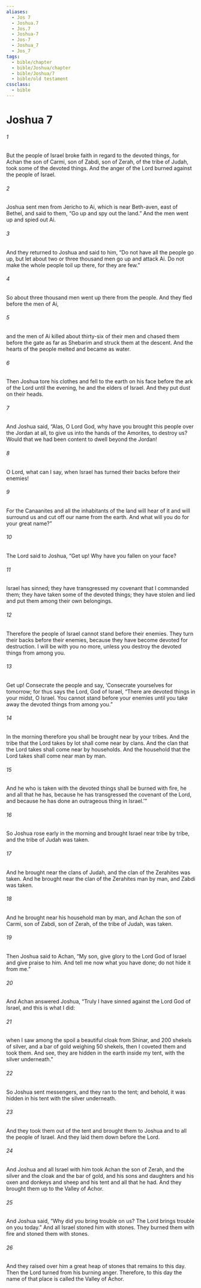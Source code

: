 ```yaml
---
aliases:
  - Jos 7
  - Joshua.7
  - Jos.7
  - Joshua-7
  - Jos-7
  - Joshua_7
  - Jos_7
tags:
  - bible/chapter
  - bible/Joshua/chapter
  - bible/Joshua/7
  - bible/old testament
cssclass:
  - bible
---
```


# Joshua 7

###### 1
But the people of Israel broke faith in regard to the devoted things, for Achan the son of Carmi, son of Zabdi, son of Zerah, of the tribe of Judah, took some of the devoted things. And the anger of the Lord burned against the people of Israel.
###### 2
Joshua sent men from Jericho to Ai, which is near Beth-aven, east of Bethel, and said to them, “Go up and spy out the land.” And the men went up and spied out Ai.
###### 3
And they returned to Joshua and said to him, “Do not have all the people go up, but let about two or three thousand men go up and attack Ai. Do not make the whole people toil up there, for they are few.”
###### 4
So about three thousand men went up there from the people. And they fled before the men of Ai,
###### 5
and the men of Ai killed about thirty-six of their men and chased them before the gate as far as Shebarim and struck them at the descent. And the hearts of the people melted and became as water.
###### 6
Then Joshua tore his clothes and fell to the earth on his face before the ark of the Lord until the evening, he and the elders of Israel. And they put dust on their heads.
###### 7
And Joshua said, “Alas, O Lord God, why have you brought this people over the Jordan at all, to give us into the hands of the Amorites, to destroy us? Would that we had been content to dwell beyond the Jordan!
###### 8
O Lord, what can I say, when Israel has turned their backs before their enemies!
###### 9
For the Canaanites and all the inhabitants of the land will hear of it and will surround us and cut off our name from the earth. And what will you do for your great name?”
###### 10
The Lord said to Joshua, “Get up! Why have you fallen on your face?
###### 11
Israel has sinned; they have transgressed my covenant that I commanded them; they have taken some of the devoted things; they have stolen and lied and put them among their own belongings.
###### 12
Therefore the people of Israel cannot stand before their enemies. They turn their backs before their enemies, because they have become devoted for destruction. I will be with you no more, unless you destroy the devoted things from among you.
###### 13
Get up! Consecrate the people and say, ‘Consecrate yourselves for tomorrow; for thus says the Lord, God of Israel, “There are devoted things in your midst, O Israel. You cannot stand before your enemies until you take away the devoted things from among you.”
###### 14
In the morning therefore you shall be brought near by your tribes. And the tribe that the Lord takes by lot shall come near by clans. And the clan that the Lord takes shall come near by households. And the household that the Lord takes shall come near man by man.
###### 15
And he who is taken with the devoted things shall be burned with fire, he and all that he has, because he has transgressed the covenant of the Lord, and because he has done an outrageous thing in Israel.’”
###### 16
So Joshua rose early in the morning and brought Israel near tribe by tribe, and the tribe of Judah was taken.
###### 17
And he brought near the clans of Judah, and the clan of the Zerahites was taken. And he brought near the clan of the Zerahites man by man, and Zabdi was taken.
###### 18
And he brought near his household man by man, and Achan the son of Carmi, son of Zabdi, son of Zerah, of the tribe of Judah, was taken.
###### 19
Then Joshua said to Achan, “My son, give glory to the Lord God of Israel and give praise to him. And tell me now what you have done; do not hide it from me.”
###### 20
And Achan answered Joshua, “Truly I have sinned against the Lord God of Israel, and this is what I did:
###### 21
when I saw among the spoil a beautiful cloak from Shinar, and 200 shekels of silver, and a bar of gold weighing 50 shekels, then I coveted them and took them. And see, they are hidden in the earth inside my tent, with the silver underneath.”
###### 22
So Joshua sent messengers, and they ran to the tent; and behold, it was hidden in his tent with the silver underneath.
###### 23
And they took them out of the tent and brought them to Joshua and to all the people of Israel. And they laid them down before the Lord.
###### 24
And Joshua and all Israel with him took Achan the son of Zerah, and the silver and the cloak and the bar of gold, and his sons and daughters and his oxen and donkeys and sheep and his tent and all that he had. And they brought them up to the Valley of Achor.
###### 25
And Joshua said, “Why did you bring trouble on us? The Lord brings trouble on you today.” And all Israel stoned him with stones. They burned them with fire and stoned them with stones.
###### 26
And they raised over him a great heap of stones that remains to this day. Then the Lord turned from his burning anger. Therefore, to this day the name of that place is called the Valley of Achor.


